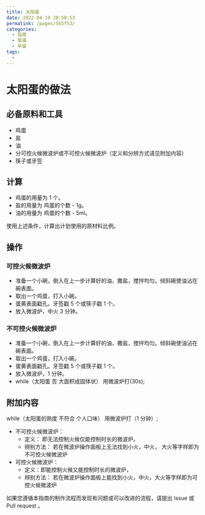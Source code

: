 ```yaml
---
title: 太阳蛋
date: 2022-04-19 20:50:53
permalink: /pages/565f53/
categories:
  - 指南
  - 菜谱
  - 早餐
tags:
  - 
---
```

# 太阳蛋的做法

## 必备原料和工具

- 鸡蛋
- 盐
- 油
- 分可控火候微波炉或不可控火候微波炉（定义和分辨方式请见附加内容）
- 筷子或牙签

## 计算

- 鸡蛋的用量为 1 个。
- 盐的用量为 鸡蛋的个数 - 1g。
- 油的用量为 鸡蛋的个数 - 5ml。

使用上述条件，计算出计划使用的原材料比例。

## 操作

### 可控火候微波炉

- 准备一个小碗，倒入在上一步计算好的油，撒盐，搅拌均匀。倾斜碗使油沾在碗表面。
- 取出一个鸡蛋，打入小碗。
- 蛋黄表面戳孔。牙签戳 5 个或筷子戳 1 个。
- 放入微波炉，中火 3 分钟。

### 不可控火候微波炉

- 准备一个小碗，倒入在上一步计算好的油，撒盐，搅拌均匀。倾斜碗使油沾在碗表面。
- 取出一个鸡蛋，打入小碗。
- 蛋黄表面戳孔。牙签戳 5 个或筷子戳 1 个。
- 放入微波炉，1 分钟。
- while（太阳蛋 否 大面积成固体状） 用微波炉打(30s);

## 附加内容

while（太阳蛋的熟度 不符合 个人口味） 用微波炉打（1 分钟）;

- 不可控火候微波炉：
  - 定义： 即无法控制火候仅能控制时长的微波炉。
  - 辨别方法： 若在微波炉操作面板上无法找到小火，中火， 大火等字样即为不可控火候微波炉
- 可控火候微波炉：
  - 定义：即能控制火候又能控制时长的微波炉，
  - 辨别方法： 若在微波炉操作面板上能找到小火，中火，大火等字样即为可控火候微波炉

如果您遵循本指南的制作流程而发现有问题或可以改进的流程，请提出 Issue 或 Pull request 。

